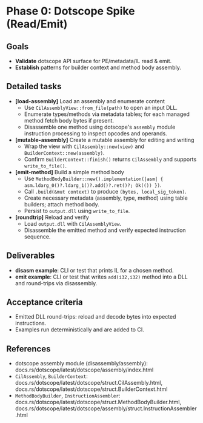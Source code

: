 # Phase 0: Dotscope Spike (Read/Emit)

## Goals
- **Validate** dotscope API surface for PE/metadata/IL read & emit.
- **Establish** patterns for builder context and method body assembly.

## Detailed tasks
- **[load-assembly]** Load an assembly and enumerate content
  - Use `CilAssemblyView::from_file(path)` to open an input DLL.
  - Enumerate types/methods via metadata tables; for each managed method fetch body bytes if present.
  - Disassemble one method using dotscope's `assembly` module instruction processing to inspect opcodes and operands.
- **[mutable-assembly]** Create a mutable assembly for editing and writing
  - Wrap the view with `CilAssembly::new(view)` and `BuilderContext::new(assembly)`.
  - Confirm `BuilderContext::finish()` returns `CilAssembly` and supports `write_to_file()`.
- **[emit-method]** Build a simple method body
  - Use `MethodBodyBuilder::new().implementation(|asm| { asm.ldarg_0()?.ldarg_1()?.add()?.ret()?; Ok(()) })`.
  - Call `.build(&mut context)` to produce `(bytes, local_sig_token)`.
  - Create necessary metadata (assembly, type, method) using table builders; attach method body.
  - Persist to `output.dll` using `write_to_file`.
- **[roundtrip]** Reload and verify
  - Load `output.dll` with `CilAssemblyView`.
  - Disassemble the emitted method and verify expected instruction sequence.

## Deliverables
- **disasm example**: CLI or test that prints IL for a chosen method.
- **emit example**: CLI or test that writes `add(i32,i32)` method into a DLL and round-trips via disassembly.

## Acceptance criteria
- Emitted DLL round-trips: reload and decode bytes into expected instructions.
- Examples run deterministically and are added to CI.

## References
- dotscope assembly module (disassembly/assembly): docs.rs/dotscope/latest/dotscope/assembly/index.html
- `CilAssembly`, `BuilderContext`: docs.rs/dotscope/latest/dotscope/struct.CilAssembly.html, docs.rs/dotscope/latest/dotscope/struct.BuilderContext.html
- `MethodBodyBuilder`, `InstructionAssembler`: docs.rs/dotscope/latest/dotscope/struct.MethodBodyBuilder.html, docs.rs/dotscope/latest/dotscope/assembly/struct.InstructionAssembler.html
